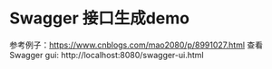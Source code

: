 # Swagger 接口生成demo
参考例子：https://www.cnblogs.com/mao2080/p/8991027.html
查看Swagger gui: http://localhost:8080/swagger-ui.html